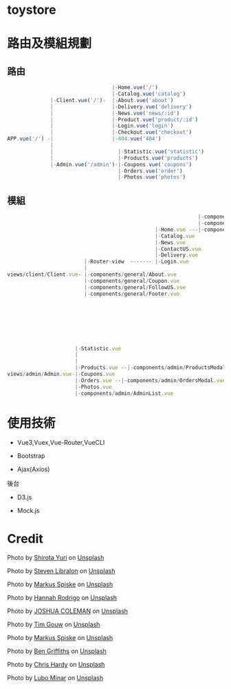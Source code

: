# toystore

# 路由及模組規劃

## 路由

```js
                                  |-Home.vue('/')
                                  |-Catalog.vue('catalog')
              |-Client.vue('/')-  |-About.vue('about')
              |                   |-Delivery.vue('delivery')
              |                   |-News.vue('news/:id')
              |                   |-Product.vue('product/:id')
              |                   |-Login.vue('login')
              |                   |-Checkout.vue('checkout')
APP.vue('/') -|                   |-404.vue('404')
              |
              |                     |-Statistic.vue('statistic')
              |                     |-Products.vue('products')
              |-Admin.vue('/admin')-|-Coupons.vue('coupons')
                                    |-Orders.vue('order')
                                    |-Photos.vue('photos')
```

## 模組

```js
                                                              |-components/home/Banner.vue
                                                              |-components/home/Toys.vue
                                                |-Home.vue ---|-components/home/News.vue
                                                |-Catalog.vue 
                                                |-News.vue 
                                                |-ContactUS.vue
                                                |-Delivery.vue
                         |-Router-view  ------- |-Login.vue 
                         |
views/client/Client.vue- |-components/general/About.vue
                         |-components/general/Coupon.vue
                         |-components/general/FollowUS.vue
                         |-components/general/Footer.vue








                      |-Statistic.vue
                      |
                      |
                      |-Products.vue --|-components/admin/ProductsModal.vue
views/admin/Admin.vue-|-Coupons.vue
                      |-Orders.vue --|-components/admin/OrdersModal.vue
                      |-Photos.vue
                      |-components/admin/AdminList.vue
```

# 使用技術

- Vue3,Vuex,Vue-Router,VueCLI

- Bootstrap

- Ajax(Axios)

後台
  - D3.js

  - Mock.js

# Credit

Photo by <a href="https://unsplash.com/@itshoobastank?utm_source=unsplash&utm_medium=referral&utm_content=creditCopyText">Shirota Yuri</a> on <a href="https://unsplash.com/s/photos/li-tzuni-toy?utm_source=unsplash&utm_medium=referral&utm_content=creditCopyText">Unsplash</a>

Photo by <a href="https://unsplash.com/@libs?utm_source=unsplash&utm_medium=referral&utm_content=creditCopyText">Steven Libralon</a> on <a href="https://unsplash.com/s/photos/kids-playing?utm_source=unsplash&utm_medium=referral&utm_content=creditCopyText">Unsplash</a>

Photo by <a href="https://unsplash.com/@markusspiske?utm_source=unsplash&utm_medium=referral&utm_content=creditCopyText">Markus Spiske</a> on <a href="https://unsplash.com/s/photos/kids-playing?utm_source=unsplash&utm_medium=referral&utm_content=creditCopyText">Unsplash</a>

Photo by <a href="https://unsplash.com/@hannahrodrigo?utm_source=unsplash&utm_medium=referral&utm_content=creditCopyText">Hannah Rodrigo</a> on <a href="https://unsplash.com/s/photos/kids-toy?utm_source=unsplash&utm_medium=referral&utm_content=creditCopyText">Unsplash</a>

Photo by <a href="https://unsplash.com/@joshstyle?utm_source=unsplash&utm_medium=referral&utm_content=creditCopyText">JOSHUA COLEMAN</a> on <a href="https://unsplash.com/s/photos/kids-plush-toy?utm_source=unsplash&utm_medium=referral&utm_content=creditCopyText">Unsplash</a>

Photo by <a href="https://unsplash.com/@punttim?utm_source=unsplash&utm_medium=referral&utm_content=creditCopyText">Tim Gouw</a> on <a href="https://unsplash.com/s/photos/kids-elk-toy?utm_source=unsplash&utm_medium=referral&utm_content=creditCopyText">Unsplash</a>

Photo by <a href="https://unsplash.com/@markusspiske?utm_source=unsplash&utm_medium=referral&utm_content=creditCopyText">Markus Spiske</a> on <a href="https://unsplash.com/s/photos/toy-lego?utm_source=unsplash&utm_medium=referral&utm_content=creditCopyText">Unsplash</a>
  
Photo by <a href="https://unsplash.com/@benofthenorth?utm_source=unsplash&utm_medium=referral&utm_content=creditCopyText">Ben Griffiths</a> on <a href="https://unsplash.com/s/photos/toys-lego?utm_source=unsplash&utm_medium=referral&utm_content=creditCopyText">Unsplash</a>

Photo by <a href="https://unsplash.com/@chrishardyphotography?utm_source=unsplash&utm_medium=referral&utm_content=creditCopyText">Chris Hardy</a> on <a href="https://unsplash.com/s/photos/toys-maker?utm_source=unsplash&utm_medium=referral&utm_content=creditCopyText">Unsplash</a>

Photo by <a href="https://unsplash.com/@bubo?utm_source=unsplash&utm_medium=referral&utm_content=creditCopyText">Lubo Minar</a> on <a href="https://unsplash.com/s/photos/black?utm_source=unsplash&utm_medium=referral&utm_content=creditCopyText">Unsplash</a>
